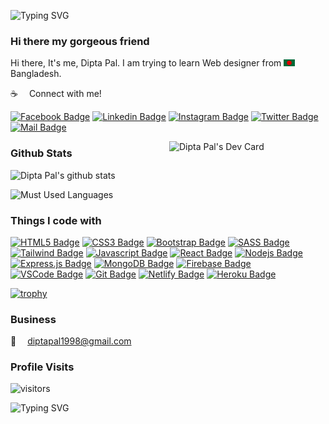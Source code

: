 ![Typing SVG](https://readme-typing-svg.herokuapp.com?font=Rye&size=40&color=f8f8f8&center=true&vCenter=true&width=1000&height=100&lines=Welcome+to+my+Github+Profile!)

### Hi there my gorgeous friend

Hi there, It's me, Dipta Pal. I am trying to learn Web designer from <img src="assets/bangladesh.png" width="18"/> Bangladesh.

:coffee: &emsp;Connect with me!

[![Facebook Badge](https://img.shields.io/badge/Facebook-1877F2?style=for-the-badge&logo=facebook&logoColor=white)](https://www.facebook.com/diptapal98) [![Linkedin Badge](https://img.shields.io/badge/LinkedIn-0077B5?style=for-the-badge&logo=linkedin&logoColor=white)](https://www.linkedin.com/in/dipta-pal/) [![Instagram Badge](https://img.shields.io/badge/Instagram-E4405F?style=for-the-badge&logo=instagram&logoColor=white)](https://www.instagram.com/dipta_pal_98/) [![Twitter Badge](https://img.shields.io/badge/Twitter-1DA1F2?style=for-the-badge&logo=twitter&logoColor=white)](https://twitter.com/DiptaPal98) [![Mail Badge](https://img.shields.io/badge/Gmail-D14836?style=for-the-badge&logo=gmail&logoColor=white)](mailto:diptapal1998@gmail.com)

<a href="https://app.daily.dev/dipta_pal">
    <img src="https://api.daily.dev/devcards/a8f5c8f5c5c94bfb9039cbaf552d2f9b.png?r=lbe" align="right" width="250" alt="Dipta Pal's Dev Card"/>
</a>

### Github Stats

![Dipta Pal's github stats](https://github-readme-stats.vercel.app/api?username=diptapal&count_private=true&theme=tokyonight&hide=contribs,prs)

![Must Used Languages](https://github-readme-stats.vercel.app/api/top-langs/?username=nwebpro&layout=compact&theme=tokyonight&hide")


### Things I code with

[![HTML5 Badge](https://img.shields.io/badge/-Html5-E34c26?style=for-the-badge&labelColor=black&logo=html5&logoColor=E34c26)](#) [![CSS3 Badge](https://img.shields.io/badge/CSS3-1572B6?style=for-the-badge&logo=css3&logoColor=white)](#) [![Bootstrap Badge](https://img.shields.io/badge/Bootstrap-553C7B?style=for-the-badge&logo=bootstrap&logoColor=white)](#) [![SASS Badge](https://img.shields.io/badge/Sass-CC6699?style=for-the-badge&logo=sass&logoColor=white)](#) [![Tailwind Badge](https://img.shields.io/badge/Tailwind%20CSS-092749?style=for-the-badge&logo=tailwindcss&logoColor=06B6D4&labelColor=000000)](#) [![Javascript Badge](https://img.shields.io/badge/-Javascript-F0DB4F?style=for-the-badge&labelColor=black&logo=javascript&logoColor=F0DB4F)](#) [![React Badge](https://img.shields.io/badge/-React-61DBFB?style=for-the-badge&labelColor=black&logo=react&logoColor=61DBFB)](#) [![Nodejs Badge](https://img.shields.io/badge/-Nodejs-3C873A?style=for-the-badge&labelColor=black&logo=node.js&logoColor=3C873A)](#) [![Express.js Badge](https://img.shields.io/badge/Express.js-000000?style=for-the-badge&logo=express&logoColor=white)](#) [![MongoDB Badge](https://img.shields.io/badge/MongoDB-4EA94B?style=for-the-badge&logo=mongodb&logoColor=white)](#) [![Firebase Badge](https://img.shields.io/badge/firebase-FFCA28.svg?&style=for-the-badge&logo=firebase&logoColor=white)](#) [![VSCode Badge](https://img.shields.io/badge/Visual_Studio-5C2D91?style=for-the-badge&logo=visual%20studio&logoColor=white)](#) [![Git Badge](https://img.shields.io/badge/Git-F05032?style=for-the-badge&logo=git&logoColor=white)](#) [![Netlify Badge](https://img.shields.io/badge/Netlify-3C873A?style=for-the-badge&logo=netlify&logoColor=white)](#) [![Heroku Badge](https://img.shields.io/badge/Heroku-430098?style=for-the-badge&logo=heroku&logoColor=white)](#)


[![trophy](https://github-profile-trophy.vercel.app/?username=diptapal)](https://github.com/ryo-ma/github-profile-trophy)

### Business

:email: &emsp;diptapal1998@gmail.com


### Profile Visits

![visitors](https://komarev.com/ghpvc/?username=DiptaPal)


![Typing SVG](https://readme-typing-svg.herokuapp.com?font=DynaPuff&size=40&color=f8f8f8&center=true&vCenter=true&width=1000&height=100&lines=Thank+you...)
